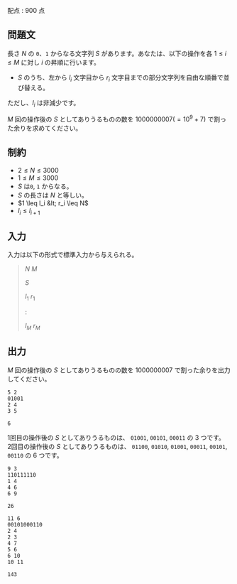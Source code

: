 配点 : $900$ 点

## 問題文

長さ $N$ の `0`、`1` からなる文字列 $S$ があります。あなたは、以下の操作を各 $1 \leq i \leq M$ に対し $i$ の昇順に行います。

- $S$ のうち、左から $l_i$ 文字目から $r_i$ 文字目までの部分文字列を自由な順番で並び替える。

ただし、$l_i$ は非減少です。

$M$ 回の操作後の $S$ としてありうるものの数を $1000000007(= 10^9+7)$ で割った余りを求めてください。

## 制約

- $2 \leq N \leq 3000$
- $1 \leq M \leq 3000$
- $S$ は`0`, `1` からなる。
- $S$ の長さは $N$ と等しい。
- $1 \leq l_i &lt; r_i \leq N$
- $l_i \leq l_{i+1}$

## 入力

入力は以下の形式で標準入力から与えられる。

> $N$ $M$
> 
> $S$
> 
> $l_1$ $r_1$
> 
> :
> 
> $l_M$ $r_M$

## 出力

$M$ 回の操作後の $S$ としてありうるものの数を $1000000007$ で割った余りを出力してください。

```input1
5 2
01001
2 4
3 5
```

```output1
6
```

$1$回目の操作後の $S$ としてありうるものは、 `01001`, `00101`, `00011` の $3$ つです。<br>
$2$回目の操作後の $S$ としてありうるものは、 `01100`, `01010`, `01001`, `00011`, `00101`, `00110` の $6$ つです。

```input2
9 3
110111110
1 4
4 6
6 9
```

```output2
26
```

```input3
11 6
00101000110
2 4
2 3
4 7
5 6
6 10
10 11
```

```output3
143
```